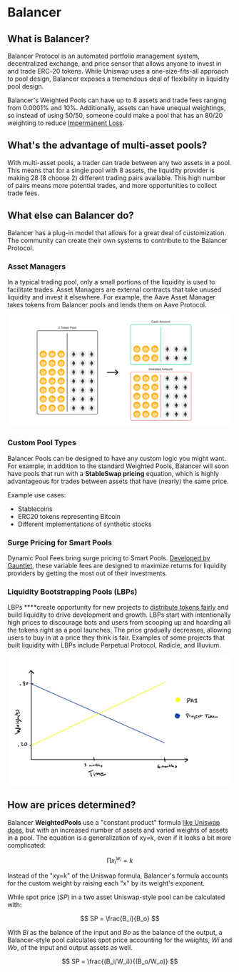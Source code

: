 # Balancer

## What is Balancer?

Balancer Protocol is an automated portfolio management system, decentralized exchange, and price sensor that allows anyone to invest in and trade ERC-20 tokens. While Uniswap uses a one-size-fits-all approach to pool design, Balancer exposes a tremendous deal of flexibility in liquidity pool design. 

Balancer's Weighted Pools can have up to 8 assets and trade fees ranging from 0.0001% and 10%. Additionally, assets can have unequal weightings, so instead of using 50/50, someone could make a pool that has an 80/20 weighting to reduce [Impermanent Loss](https://explain.eli5defi.info/decentralized-exchanges#what-is-impermanent-loss-il).

## What's the advantage of multi-asset pools?

With multi-asset pools, a trader can trade between any two assets in a pool. This means that for a single pool with 8 assets, the liquidity provider is making 28 \(8 choose 2\) different trading pairs available. This high number of pairs means more potential trades, and more opportunities to collect trade fees. 

## What else can Balancer do?

Balancer has a plug-in model that allows for a great deal of customization. The community can create their own systems to contribute to the Balancer Protocol.

### **Asset Managers**

In a typical trading pool, only a small portions of the liquidity is used to facilitate trades. Asset Managers are external contracts that take unused liquidity and invest it elsewhere. For example, the Aave Asset Manager takes tokens from Balancer pools and lends them on Aave Protocol.

![](../.gitbook/assets/asset_manager.gif)

### **Custom Pool Types**

Balancer Pools can be designed to have any custom logic you might want. For example, in addition to the standard Weighted Pools, Balancer will soon have pools that run with a **StableSwap pricing** equation, which is highly advantageous for trades between assets that have \(nearly\) the same price.

Example use cases:

* Stablecoins
* ERC20 tokens representing Bitcoin
* Different implementations of synthetic stocks

### **Surge Pricing for Smart Pools**

Dynamic Pool Fees bring surge pricing to Smart Pools. [Developed by Gauntlet](https://medium.com/balancer-protocol/balancer-partners-with-gauntlet-to-make-dynamic-fee-pools-a-reality-97b3fb1760df), these variable fees are designed to maximize returns for liquidity providers by getting the most out of their investments.

### **Liquidity Bootstrapping Pools \(LBPs\)**

LBPs ****create opportunity for new projects to [distribute tokens fairly](https://medium.com/balancer-protocol/building-liquidity-into-token-distribution-a49d4286e0d4) and build liquidity to drive development and growth. LBPs start with intentionally high prices to discourage bots and users from scooping up and hoarding all the tokens right as a pool launches. The price gradually decreases, allowing users to buy in at a price they think is fair. Examples of some projects that built liquidity with LBPs include Perpetual Protocol, Radicle, and Illuvium.

![Linear Example of Pool Weights for an LBP](../.gitbook/assets/1_dsburnzngr8seruz_xjgvg.jpg)



## How are prices determined?

Balancer **WeightedPools** use a "constant product" formula [like Uniswap does](https://explain.eli5defi.info/decentralized-exchanges/uniswap#how-are-prices-determined), but with an increased number of assets and varied weights of assets in a pool. The equation is a generalization of xy=k, even if it looks a bit more complicated:

$$
\prod{{x_i}^{w_i}}=k
$$

 Instead of the "xy=k" of the Uniswap formula, Balancer's formula accounts for the custom weight by raising each "x" by its weight's exponent. 

While spot price \(_SP_\) in a two asset Uniswap-style pool can be calculated with:

$$
SP = \frac{B_i}{B_o}
$$

With _Bi_ as the balance of the input and _Bo_ as the balance of the output, a Balancer-style pool calculates spot price accounting for the weights, _Wi_ and _Wo_, of the input and output assets as well.

$$
SP = \frac{(B_i/W_i)}{(B_o/W_o)}
$$

